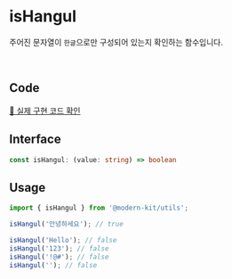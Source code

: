 # isHangul

주어진 문자열이 `한글`으로만 구성되어 있는지 확인하는 함수입니다.

<br />

## Code
[🔗 실제 구현 코드 확인](https://github.com/modern-agile-team/modern-kit/blob/main/packages/utils/src/validator/isHangul/index.ts)

## Interface
```ts title="typescript"
const isHangul: (value: string) => boolean
```

## Usage
```ts title="typescript"
import { isHangul } from '@modern-kit/utils';

isHangul('안녕하세요'); // true

isHangul('Hello'); // false
isHangul('123'); // false
isHangul('!@#'); // false
isHangul(''); // false
```